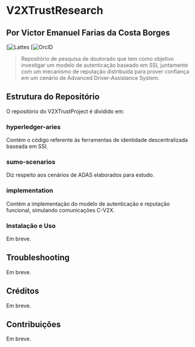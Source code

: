# V2XTrustResearch <!-- omit in toc -->
## Por Victor Emanuel Farias da Costa Borges

[![Lattes](http://lattes.cnpq.br/8787543487884230)
[![OrcID](https://orcid.org/0000-0001-5346-8051)

> Repositório de pesquisa de doutorado que tem como objetivo investigar um modelo de autenticação baseado em SSI, juntamente com um mecanismo de reputação distribuída para prover confiança em um cenário de Advanced Driver-Assistance System.

## Estrutura do Repositório

O repositório do V2XTrustProject é dividido em:

### hyperledger-aries

Contém o código referente às ferramentas de identidade descentralizada baseada em SSI.

### sumo-scenarios

Diz respeito aos cenários de ADAS elaborados para estudo.

### implementation

Contém a implementação do modelo de autenticação e reputação funcional, simulando comunicações C-V2X.

### Instalação e Uso

Em breve.

## Troubleshooting

Em breve.

## Créditos

Em breve.

## Contribuições

Em breve.
